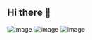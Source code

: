 ## Hi there 👋
![image](https://github.com/user-attachments/assets/59c6c8f0-cf90-4869-9f29-01cd2e24b6b7)
![image](https://github.com/user-attachments/assets/4a2adbcb-59b9-43d5-af3e-03d39fdf3bc4)
![image](https://github.com/user-attachments/assets/7e6ccca0-efb7-4d1e-97b1-2b1d170a9235)


<!--
**Leuchin/Leuchin** is a ✨ _special_ ✨ repository because its `README.md` (this file) appears on your GitHub profile.


Here are some ideas to get you started:

- 🔭 I’m currently working on ...
- 🌱 I’m currently learning ...
- 👯 I’m looking to collaborate on ...
- 🤔 I’m looking for help with ...
- 💬 Ask me about ...
- 📫 How to reach me: ...
- 😄 Pronouns: ...
- ⚡ Fun fact: ...
-->
